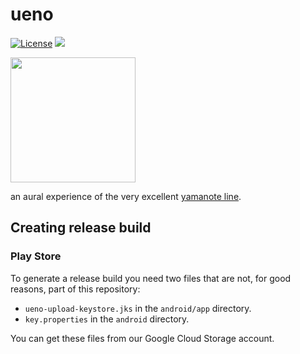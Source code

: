 # ueno

[![License](https://img.shields.io/badge/license-MIT-green.svg?style=flat)](https://github.com/tramlinehq/ueno/blob/master/LICENSE)
[![](https://img.shields.io/itunes/v/1658845856)](https://apps.apple.com/us/app/ueno/id1658845856)

<img src="https://user-images.githubusercontent.com/50663/220053519-3dab4fe3-f287-43c3-8428-39634f1bdba3.png" height="200" target="_blank">

an aural experience of the very excellent [yamanote line](https://en.wikipedia.org/wiki/Yamanote_Line).

## Creating release build

### Play Store

To generate a release build you need two files that are not, for good reasons, part of this repository:

- `ueno-upload-keystore.jks` in the `android/app` directory.
- `key.properties` in the `android` directory.

You can get these files from our Google Cloud Storage account.
